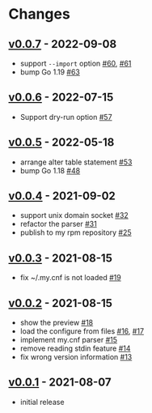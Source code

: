 Changes
=======

## [v0.0.7] - 2022-09-08

- support `--import` option [#60](https://github.com/shogo82148/schemalex-deploy/pull/60), [#61](https://github.com/shogo82148/schemalex-deploy/pull/61)
- bump Go 1.19 [#63](https://github.com/shogo82148/schemalex-deploy/pull/63)

## [v0.0.6] - 2022-07-15

- Support dry-run option [#57](https://github.com/shogo82148/schemalex-deploy/pull/57)

## [v0.0.5] - 2022-05-18

- arrange alter table statement [#53](https://github.com/shogo82148/schemalex-deploy/pull/53)
- bump Go 1.18 [#48](https://github.com/shogo82148/schemalex-deploy/pull/48)

## [v0.0.4] - 2021-09-02

- support unix domain socket [#32](https://github.com/shogo82148/schemalex-deploy/pull/32)
- refactor the parser [#31](https://github.com/shogo82148/schemalex-deploy/pull/31)
- publish to my rpm repository [#25](https://github.com/shogo82148/schemalex-deploy/pull/25)

## [v0.0.3] - 2021-08-15

- fix ~/.my.cnf is not loaded [#19](https://github.com/shogo82148/schemalex-deploy/pull/19)

## [v0.0.2] - 2021-08-15

- show the preview [#18](https://github.com/shogo82148/schemalex-deploy/pull/18)
- load the configure from files [#16](https://github.com/shogo82148/schemalex-deploy/pull/16), [#17](https://github.com/shogo82148/schemalex-deploy/pull/17)
- implement my.cnf parser [#15](https://github.com/shogo82148/schemalex-deploy/pull/15)
- remove reading stdin feature [#14](https://github.com/shogo82148/schemalex-deploy/pull/14)
- fix wrong version information [#13](https://github.com/shogo82148/schemalex-deploy/pull/13)

## [v0.0.1] - 2021-08-07

- initial release

[v0.0.7]: https://github.com/shogo82148/schemalex-deploy/compare/v0.0.6...v0.0.7
[v0.0.6]: https://github.com/shogo82148/schemalex-deploy/compare/v0.0.5...v0.0.6
[v0.0.5]: https://github.com/shogo82148/schemalex-deploy/compare/v0.0.4...v0.0.5
[v0.0.4]: https://github.com/shogo82148/schemalex-deploy/compare/v0.0.3...v0.0.4
[v0.0.3]: https://github.com/shogo82148/schemalex-deploy/compare/v0.0.2...v0.0.3
[v0.0.2]: https://github.com/shogo82148/schemalex-deploy/compare/v0.0.1...v0.0.2
[v0.0.1]: https://github.com/shogo82148/schemalex-deploy/compare/v0.0.0...v0.0.1

